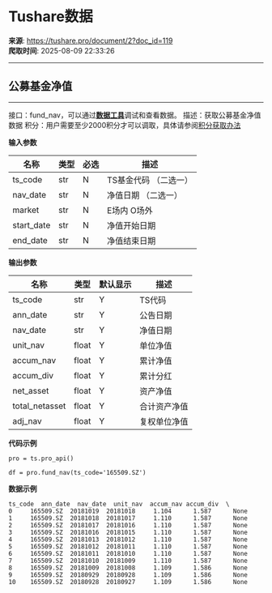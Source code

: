 # Tushare数据

**来源**: https://tushare.pro/document/2?doc_id=119  
**爬取时间**: 2025-08-09 22:33:26

---

## 公募基金净值

---

接口：fund\_nav，可以通过[**数据工具**](https://tushare.pro/webclient/)调试和查看数据。
描述：获取公募基金净值数据
积分：用户需要至少2000积分才可以调取，具体请参阅[积分获取办法](https://tushare.pro/document/1?doc_id=13)

**输入参数**

| 名称 | 类型 | 必选 | 描述 |
| --- | --- | --- | --- |
| ts\_code | str | N | TS基金代码 （二选一） |
| nav\_date | str | N | 净值日期 （二选一） |
| market | str | N | E场内 O场外 |
| start\_date | str | N | 净值开始日期 |
| end\_date | str | N | 净值结束日期 |

**输出参数**

| 名称 | 类型 | 默认显示 | 描述 |
| --- | --- | --- | --- |
| ts\_code | str | Y | TS代码 |
| ann\_date | str | Y | 公告日期 |
| nav\_date | str | Y | 净值日期 |
| unit\_nav | float | Y | 单位净值 |
| accum\_nav | float | Y | 累计净值 |
| accum\_div | float | Y | 累计分红 |
| net\_asset | float | Y | 资产净值 |
| total\_netasset | float | Y | 合计资产净值 |
| adj\_nav | float | Y | 复权单位净值 |

**代码示例**

```
pro = ts.pro_api()

df = pro.fund_nav(ts_code='165509.SZ')
```

**数据示例**

```
ts_code  ann_date  nav_date  unit_nav  accum_nav accum_div  \
0     165509.SZ  20181019  20181018     1.104      1.587      None
1     165509.SZ  20181018  20181017     1.110      1.587      None
2     165509.SZ  20181017  20181016     1.110      1.587      None
3     165509.SZ  20181016  20181015     1.110      1.587      None
4     165509.SZ  20181013  20181012     1.110      1.587      None
5     165509.SZ  20181012  20181011     1.110      1.587      None
6     165509.SZ  20181011  20181010     1.110      1.587      None
7     165509.SZ  20181010  20181009     1.110      1.587      None
8     165509.SZ  20181009  20181008     1.109      1.586      None
9     165509.SZ  20180929  20180928     1.109      1.586      None
10    165509.SZ  20180928  20180927     1.109      1.586      None
```
